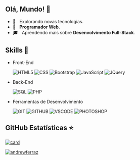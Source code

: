 ## Olá, Mundo! 🖖

- 🤔 &nbsp; Explorando novas tecnologias.
- 💼 &nbsp; **Programador Web**.
- 🎓 &nbsp; Aprendendo mais sobre **Desenvolvimento Full-Stack**.
 
## Skills 🚀

- Front-End

  ![HTML5](https://img.shields.io/badge/HTML5-E34F26?style=flat&logo=html5&logoColor=white)
  ![CSS](https://img.shields.io/badge/CSS3-1572B6?style=flat&logo=css3&logoColor=white)
  ![Bootstrap](https://img.shields.io/badge/Bootstrap-7952B3?style=flat&logo=css3&logoColor=white)
  ![JavaScript](https://img.shields.io/badge/JavaScript-323330?style=flat&logo=javascript&logoColor=F7DF1E)
  ![JQuery](https://img.shields.io/badge/jQuery-0769AD?style=flat&logo=jquery&logoColor=white)

- Back-End

  ![SQL](https://img.shields.io/badge/MySQL-4479A1?style=flat&logo=mysql&logoColor=white)
  ![PHP](https://img.shields.io/badge/PHP-777BB4?style=flat&logo=php&logoColor=white)

- Ferramentas de Desenvolvimento
  
  ![GIT](https://img.shields.io/badge/Git-F05032?style=flat&logo=git&logoColor=white)
  ![GITHUB](https://img.shields.io/badge/GitHub-181717?style=flat&logo=github&logoColor=white)
  ![VSCODE](https://img.shields.io/badge/-Visual%20Studio%20Code-181717?style=flat&logo=visual-studio-code&logoColor=007ACC)
  ![PHOTOSHOP](https://img.shields.io/badge/-Adobe%20Photoshop-181717?style=flat&logo=adobe-photoshop&logoColor=007ACC)

## GitHub Estatísticas ⭐

[![card](https://github-readme-stats.vercel.app/api?username=andrewferraz&hide=issues&theme=react&show_icons=true&line_height=24.5)](https://github.com/andrewferraz/)


[![andrewferraz](https://github-readme-stats.vercel.app/api/top-langs/?username=andrewferraz&layout=compact&theme=react)](https://github.com/andrewferraz/)

